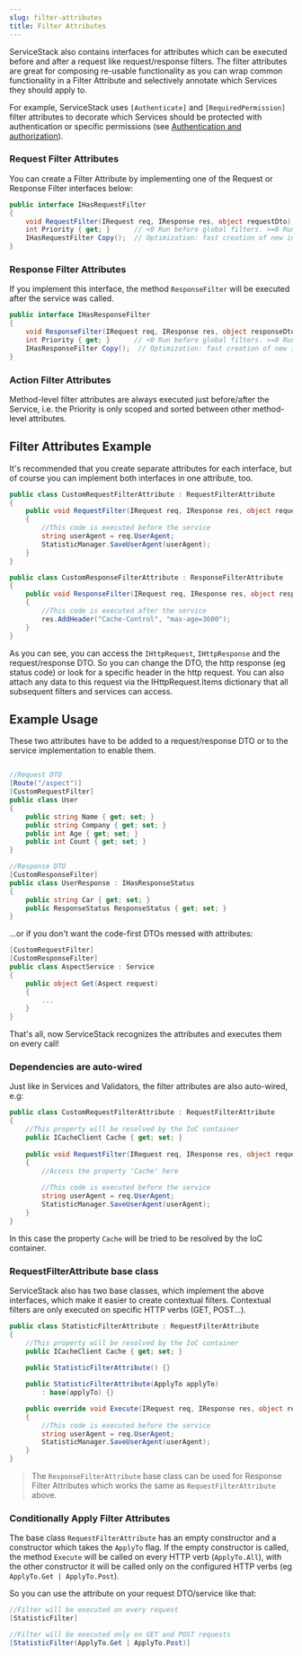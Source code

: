 ```yaml
---
slug: filter-attributes
title: Filter Attributes
---
```


ServiceStack also contains interfaces for attributes which can be executed before and after a request like request/response filters. The filter attributes are great for composing re-usable functionality as you can wrap common functionality in a Filter Attribute and selectively annotate which Services they should apply to. 

For example, ServiceStack uses `[Authenticate]` and `[RequiredPermission]` filter attributes to decorate which Services should be protected with authentication or specific permissions (see [Authentication and authorization](/authentication-and-authorization)).

### Request Filter Attributes

You can create a Filter Attribute by implementing one of the Request or Response Filter interfaces below:

```csharp
public interface IHasRequestFilter 
{
    void RequestFilter(IRequest req, IResponse res, object requestDto);
    int Priority { get; }      // <0 Run before global filters. >=0 Run after
    IHasRequestFilter Copy();  // Optimization: fast creation of new instances
}
```

### Response Filter Attributes

If you implement this interface, the method `ResponseFilter` will be executed after the service was called.

```csharp
public interface IHasResponseFilter 
{
    void ResponseFilter(IRequest req, IResponse res, object responseDto);
    int Priority { get; }      // <0 Run before global filters. >=0 Run after
    IHasResponseFilter Copy();  // Optimization: fast creation of new instances
}
```

### Action Filter Attributes

Method-level filter attributes are always executed just before/after the Service, i.e. the Priority is only scoped and sorted between other method-level attributes.

## Filter Attributes Example

It's recommended that you create separate attributes for each interface, but of course you can implement both interfaces in one attribute, too.

```csharp
public class CustomRequestFilterAttribute : RequestFilterAttribute 
{
    public void RequestFilter(IRequest req, IResponse res, object requestDto)
    {
        //This code is executed before the service
        string userAgent = req.UserAgent;
        StatisticManager.SaveUserAgent(userAgent);
    }
}
```

```csharp
public class CustomResponseFilterAttribute : ResponseFilterAttribute 
{
    public void ResponseFilter(IRequest req, IResponse res, object responseDto)
    {
        //This code is executed after the service
        res.AddHeader("Cache-Control", "max-age=3600");
    }
}
```

As you can see, you can access the `IHttpRequest`, `IHttpResponse` and the request/response DTO. So you can change the DTO, the http response (eg status code) or look for a specific header in the http request.  You can also attach any data to this request via the IHttpRequest.Items dictionary that all subsequent filters and services can access.

## Example Usage

These two attributes have to be added to a request/response DTO or to the service implementation to enable them.

```csharp

//Request DTO
[Route("/aspect")]
[CustomRequestFilter]
public class User
{
    public string Name { get; set; }
    public string Company { get; set; }
    public int Age { get; set; }
    public int Count { get; set; }
}

//Response DTO
[CustomResponseFilter]
public class UserResponse : IHasResponseStatus
{
    public string Car { get; set; }
    public ResponseStatus ResponseStatus { get; set; }
}
```

...or if you don't want the code-first DTOs messed with attributes:

```csharp
[CustomRequestFilter]
[CustomResponseFilter]
public class AspectService : Service
{
    public object Get(Aspect request)
    {
        ...
    }
}
```

That's all, now ServiceStack recognizes the attributes and executes them on every call! 

### Dependencies are auto-wired

Just like in Services and Validators, the filter attributes are also auto-wired, e.g:

```csharp
public class CustomRequestFilterAttribute : RequestFilterAttribute
{
    //This property will be resolved by the IoC container
    public ICacheClient Cache { get; set; }
    
    public void RequestFilter(IRequest req, IResponse res, object requestDto)
    {
        //Access the property 'Cache' here
        
        //This code is executed before the service
        string userAgent = req.UserAgent;
        StatisticManager.SaveUserAgent(userAgent);
    }
}
```

In this case the property `Cache` will be tried to be resolved by the IoC container.

### RequestFilterAttribute base class

ServiceStack also has two base classes, which implement the above interfaces, which make it easier to create contextual filters. Contextual filters are only executed on specific HTTP verbs (GET, POST...).

```csharp
public class StatisticFilterAttribute : RequestFilterAttribute
{
    //This property will be resolved by the IoC container
    public ICacheClient Cache { get; set; }
    
    public StatisticFilterAttribute() {}

    public StatisticFilterAttribute(ApplyTo applyTo)
        : base(applyTo) {}

    public override void Execute(IRequest req, IResponse res, object requestDto)
    {
        //This code is executed before the service
        string userAgent = req.UserAgent;
        StatisticManager.SaveUserAgent(userAgent);
    }
}
```

> The `ResponseFilterAttribute` base class can be used for Response Filter Attributes which works the same as `RequestFilterAttribute` above.

### Conditionally Apply Filter Attributes

The base class `RequestFilterAttribute` has an empty constructor and a constructor which takes the `ApplyTo` flag. If the empty constructor is called, the method `Execute` will be called on every HTTP verb (`ApplyTo.All`), with the other constructor it will be called only on the configured HTTP verbs (eg `ApplyTo.Get | ApplyTo.Post`).

So you can use the attribute on your request DTO/service like that:

```csharp
//Filter will be executed on every request
[StatisticFilter]

//Filter will be executed only on GET and POST requests
[StatisticFilter(ApplyTo.Get | ApplyTo.Post)]
```
